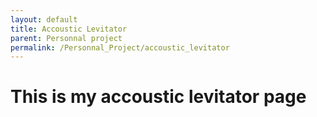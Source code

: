 ```yaml
---
layout: default
title: Accoustic Levitator
parent: Personnal project
permalink: /Personnal_Project/accoustic_levitator
---
```


# This is my accoustic levitator page
